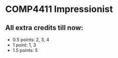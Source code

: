 # COMP4411 Impressionist

## All extra credits till now:

- 0.5 points: 2, 3, 4
- 1 point: 1, 3
- 1.5 points: 5